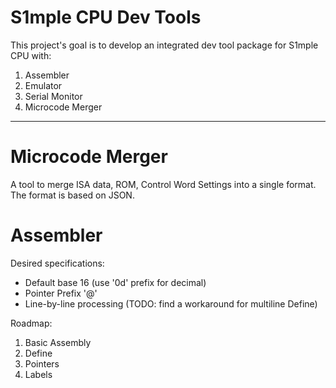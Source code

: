 # S1mple CPU Dev Tools

This project's goal is to develop an integrated dev tool package for S1mple CPU with:
1) Assembler
2) Emulator
3) Serial Monitor
4) Microcode Merger
---

# Microcode Merger
A tool to merge ISA data, ROM, Control Word Settings into a single format.
The format is based on JSON.

# Assembler
Desired specifications:
- Default base 16 (use '0d' prefix for decimal)
- Pointer Prefix '@'
- Line-by-line processing (TODO: find a workaround for multiline Define)

Roadmap:
1) Basic Assembly
2) Define
3) Pointers
4) Labels